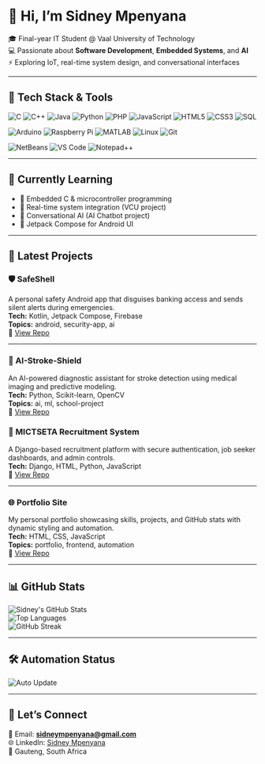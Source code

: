 # 👋 Hi, I’m Sidney Mpenyana

🎓 Final-year IT Student @ Vaal University of Technology  
💻 Passionate about **Software Development**, **Embedded Systems**, and **AI**  
⚡ Exploring IoT, real-time system design, and conversational interfaces  

---

## 🔧 Tech Stack & Tools

<!-- Languages -->
![C](https://img.shields.io/badge/-C-00599C?style=flat&logo=c&logoColor=white)
![C++](https://img.shields.io/badge/-C++-00599C?style=flat&logo=cpp&logoColor=white)
![Java](https://img.shields.io/badge/-Java-007396?style=flat&logo=java&logoColor=white)
![Python](https://img.shields.io/badge/-Python-3776AB?style=flat&logo=python&logoColor=white)
![PHP](https://img.shields.io/badge/-PHP-777BB4?style=flat&logo=php&logoColor=white)
![JavaScript](https://img.shields.io/badge/-JavaScript-F7DF1E?style=flat&logo=javascript&logoColor=black)
![HTML5](https://img.shields.io/badge/-HTML5-E34F26?style=flat&logo=html5&logoColor=white)
![CSS3](https://img.shields.io/badge/-CSS3-1572B6?style=flat&logo=css3&logoColor=white)
![SQL](https://img.shields.io/badge/-SQL-003B57?style=flat&logo=postgresql&logoColor=white)

<!-- Embedded / Platforms -->
![Arduino](https://img.shields.io/badge/-Arduino-00979D?style=flat&logo=arduino&logoColor=white)
![Raspberry Pi](https://img.shields.io/badge/-Raspberry%20Pi-A22846?style=flat&logo=raspberrypi&logoColor=white)
![MATLAB](https://img.shields.io/badge/-MATLAB-FF8000?style=flat&logo=Mathworks&logoColor=white)
![Linux](https://img.shields.io/badge/-Linux-FCC624?style=flat&logo=linux&logoColor=black)
![Git](https://img.shields.io/badge/-Git-F05032?style=flat&logo=git&logoColor=white)

<!-- IDEs / Editors -->
![NetBeans](https://img.shields.io/badge/-NetBeans-1B6AC6?style=flat&logo=apachenetbeanside&logoColor=white)
![VS Code](https://img.shields.io/badge/-VS%20Code-007ACC?style=flat&logo=visualstudiocode&logoColor=white)
![Notepad++](https://img.shields.io/badge/-Notepad++-90E59A?style=flat&logo=notepadplusplus&logoColor=black)

---

## 🧠 Currently Learning

- 🔧 Embedded C & microcontroller programming  
- 📡 Real-time system integration (VCU project)  
- 🤖 Conversational AI (AI Chatbot project)  
- 🧩 Jetpack Compose for Android UI  

---
## 🚀 Latest Projects

### 🛡️ SafeShell
A personal safety Android app that disguises banking access and sends silent alerts during emergencies.  
**Tech:** Kotlin, Jetpack Compose, Firebase  
**Topics:** android, security-app, ai  
🔗 [View Repo](https://github.com/SIDNEY081/SafeShell)

---

### 🧠 AI-Stroke-Shield
An AI-powered diagnostic assistant for stroke detection using medical imaging and predictive modeling.  
**Tech:** Python, Scikit-learn, OpenCV  
**Topics:** ai, ml, school-project  
🔗 [View Repo](https://github.com/SIDNEY081/AI-Stroke-Shield)



### 🏢 MICTSETA Recruitment System
A Django-based recruitment platform with secure authentication, job seeker dashboards, and admin controls.  
**Tech:** Django, HTML, Python, JavaScript  
🔗 [View Repo](https://github.com/mictseta-recruitment-system/mictseta_recruitment_system)

---

### 🌐 Portfolio Site
My personal portfolio showcasing skills, projects, and GitHub stats with dynamic styling and automation.  
**Tech:** HTML, CSS, JavaScript  
**Topics:** portfolio, frontend, automation  
🔗 [View Repo](https://github.com/SIDNEY081/Sidney081.github.io)

---

## 📊 GitHub Stats

![Sidney's GitHub Stats](https://github-readme-stats.vercel.app/api?username=SIDNEY081&show_icons=true&theme=radical)  
![Top Languages](https://github-readme-stats.vercel.app/api/top-langs/?username=SIDNEY081&layout=compact&langs_count=10&theme=radical)  
![GitHub Streak](https://github-readme-streak-stats.herokuapp.com/?user=SIDNEY081&theme=radical)

---

## 🛠️ Automation Status

![Auto Update](https://github.com/SIDNEY081/SIDNEY081/actions/workflows/update-readme.yml/badge.svg)

---

## 🤝 Let’s Connect

📧 Email: **sidneympenyana@gmail.com**  
🌐 LinkedIn: [Sidney Mpenyana](https://www.linkedin.com/in/sidney-mpenyana-891091147/)  
📍 Gauteng, South Africa

